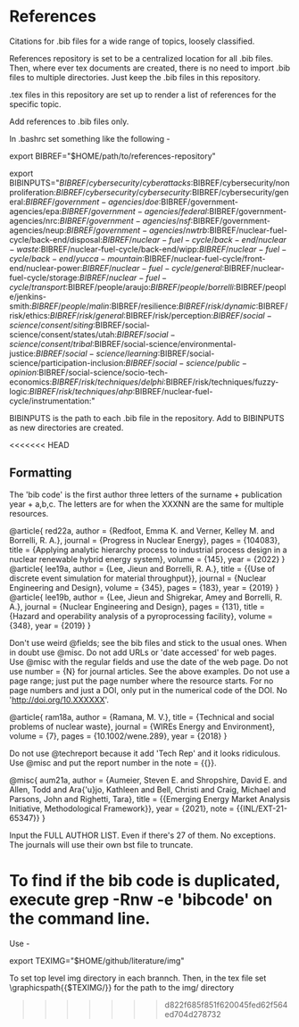 # References  
Citations for .bib files for a wide range of topics, loosely classified.  

References repository is set to be a centralized location for all .bib files. Then, where ever tex documents are created, there is no need to import .bib files to multiple directories. Just keep the .bib files in this repository. 

.tex files in this repository are set up to render a list of references for the specific topic.

Add references to .bib files only.

In .bashrc set something like the following -

export BIBREF="$HOME/path/to/references-repository"

export BIBINPUTS="$BIBREF/cybersecurity/cyberattacks:$BIBREF/cybersecurity/nonproliferation:$BIBREF/cybersecurity/cybersecurity:$BIBREF/cybersecurity/general:$BIBREF/government-agencies/doe:$BIBREF/government-agencies/epa:$BIBREF/government-agencies/federal:$BIBREF/government-agencies/nrc:$BIBREF/government-agencies/nsf:$BIBREF/government-agencies/neup:$BIBREF/government-agencies/nwtrb:$BIBREF/nuclear-fuel-cycle/back-end/disposal:$BIBREF/nuclear-fuel-cycle/back-end/nuclear-waste:$BIBREF/nuclear-fuel-cycle/back-end/wipp:$BIBREF/nuclear-fuel-cycle/back-end/yucca-mountain:$BIBREF/nuclear-fuel-cycle/front-end/nuclear-power:$BIBREF/nuclear-fuel-cycle/general:$BIBREF/nuclear-fuel-cycle/storage:$BIBREF/nuclear-fuel-cycle/transport:$BIBREF/people/araujo:$BIBREF/people/borrelli:$BIBREF/people/jenkins-smith:$BIBREF/people/malin:$BIBREF/resilience:$BIBREF/risk/dynamic:$BIBREF/risk/ethics:$BIBREF/risk/general:$BIBREF/risk/perception:$BIBREF/social-science/consent/siting:$BIBREF/social-science/consent/states/utah:$BIBREF/social-science/consent/tribal:$BIBREF/social-science/environmental-justice:$BIBREF/social-science/learning:$BIBREF/social-science/participation-inclusion:$BIBREF/social-science/public-opinion:$BIBREF/social-science/socio-tech-economics:$BIBREF/risk/techniques/delphi:$BIBREF/risk/techniques/fuzzy-logic:$BIBREF/risk/techniques/ahp:$BIBREF/nuclear-fuel-cycle/instrumentation:"

BIBINPUTS is the path to each .bib file in the repository. Add to BIBINPUTS as new directories are created. 

<<<<<<< HEAD

## Formatting   
The 'bib code' is the first author three letters of the surname + publication year + a,b,c. The letters are for when the XXXNN are the same for multiple resources. 


@article{
    red22a,
    author = {Redfoot, Emma K. and Verner, Kelley M. and Borrelli, R. A.},
    journal = {Progress in Nuclear Energy},
    pages = {104083},
    title = {Applying analytic hierarchy process to industrial process design in a nuclear renewable hybrid energy system},
    volume = {145},
    year = {2022}
}
@article{
    lee19a,
    author = {Lee, Jieun and Borrelli, R. A.},
    title = {{Use of discrete event simulation for material throughput}},
    journal = {Nuclear Engineering and Design},
    volume = {345},
    pages = {183},
    year = {2019}
}
@article{
    lee19b,
    author = {Lee, Jieun and Shigrekar, Amey and Borrelli, R. A.},
    journal = {Nuclear Engineering and Design},
    pages = {131},
    title = {Hazard and operability analysis of a pyroprocessing facility},
    volume = {348},
    year = {2019}
}


Don't use weird @fields; see the bib files and stick to the usual ones. When in doubt use @misc. Do not add URLs or 'date accessed' for web pages. Use @misc with the regular fields and use the date of the web page. Do not use number = {N} for journal articles. See the above examples. Do not use a page range; just put the page number where the resource starts. For no page numbers and just a DOI, only put in the numerical code of the DOI. No 'http://doi.org/10.XXXXXX'. 

@article{
    ram18a,
    author = {Ramana, M. V.},
    title = {Technical and social problems of nuclear waste},
    journal = {WIREs Energy and Environment},
    volume = {7},
    pages = {10.1002/wene.289},
    year = {2018}
}

Do not use @techreport because it add 'Tech Rep' and it looks ridiculous. Use @misc and put the report number in the note = {{}}.


@misc{
    aum21a,
    author = {Aumeier, Steven E. and Shropshire, David E. and Allen, Todd and Ara{\'u}jo, Kathleen and Bell, Christi and Craig, Michael and Parsons, John and Righetti, Tara},
    title = {{Emerging Energy Market Analysis Initiative, Methodological Framework}},
    year = {2021},
    note = {{INL/EXT-21-65347}}
}

Input the FULL AUTHOR LIST. Even if there's 27 of them. No exceptions. The journals will use their own bst file to truncate. 

To find if the bib code is duplicated, execute grep -Rnw -e 'bibcode' on the command line. 
=======
Use - 

export TEXIMG="$HOME/github/literature/img"

To set top level img directory in each brannch. Then, in the tex file set \graphicspath{{$TEXIMG/}} for the path to the img/ directory
>>>>>>> d822f685f851f620045fed62f564ed704d278732
